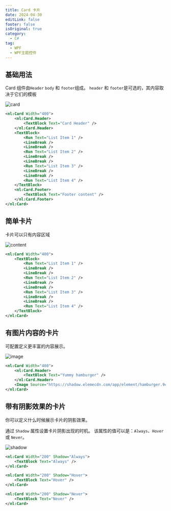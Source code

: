 ```yaml
---
title: Card 卡片
date: 2024-04-30
editLink: false
footer: false
isOriginal: true
category:
  - C#
tag:
  - WPF
  - WPF主题控件
---
```


## 基础用法

Card 组件由`Header` `body` 和 `footer`组成。 `header` 和 `footer`是可选的，其内容取决于它们的模板

![card](https://nas.ilyl.life:8092/wpf-theme/card/card.png)

```xml
<nl:Card Width="400">
    <nl:Card.Header>
        <TextBlock Text="Card Header" />
    </nl:Card.Header>
    <TextBlock>
        <Run Text="List Item 1" />
        <LineBreak />
        <LineBreak />
        <Run Text="List Item 2" />
        <LineBreak />
        <LineBreak />
        <Run Text="List Item 3" />
        <LineBreak />
        <LineBreak />
        <Run Text="List Item 4" />
    </TextBlock>
    <nl:Card.Footer>
        <TextBlock Text="Footer content" />
    </nl:Card.Footer>
</nl:Card>
```

## 简单卡片

卡片可以只有内容区域

![content](https://nas.ilyl.life:8092/wpf-theme/card/card-content.png)

```xml
<nl:Card Width="400">
    <TextBlock>
        <Run Text="List Item 1" />
        <LineBreak />
        <LineBreak />
        <Run Text="List Item 2" />
        <LineBreak />
        <LineBreak />
        <Run Text="List Item 3" />
        <LineBreak />
        <LineBreak />
        <Run Text="List Item 4" />
    </TextBlock>
</nl:Card>
```

## 有图片内容的卡片

可配置定义更丰富的内容展示。

![image](https://nas.ilyl.life:8092/wpf-theme/card/card-image.png)

```xml
<nl:Card Width="400">
    <nl:Card.Header>
        <TextBlock Text="Yummy hamburger" />
    </nl:Card.Header>
    <Image Source="https://shadow.elemecdn.com/app/element/hamburger.9cf7b091-55e9-11e9-a976-7f4d0b07eef6.png" Stretch="Uniform" />
</nl:Card>
```

## 带有阴影效果的卡片

你可以定义什么时候展示卡片的阴影效果。

通过 `Shadow` 属性设置卡片阴影出现的时机。 该属性的值可以是：`Always`、`Hover` 或 `Never`。

![shadow](https://nas.ilyl.life:8092/wpf-theme/card/card-shadow.gif)

```xml
<nl:Card Width="200" Shadow="Always">
    <TextBlock Text="Always" />
</nl:Card>

<nl:Card Width="200" Shadow="Hover">
    <TextBlock Text="Hover" />
</nl:Card>

<nl:Card Width="200" Shadow="Never">
    <TextBlock Text="Never" />
</nl:Card>
```

